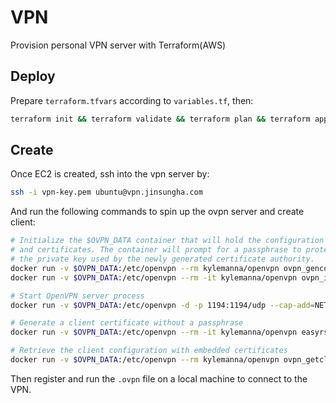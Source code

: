 # VPN

Provision personal VPN server with Terraform(AWS)

## Deploy

Prepare `terraform.tfvars` according to `variables.tf`, then:

```bash
terraform init && terraform validate && terraform plan && terraform apply
```

## Create

Once EC2 is created, ssh into the vpn server by:

```bash
ssh -i vpn-key.pem ubuntu@vpn.jinsungha.com
```

And run the following commands to spin up the ovpn server and create client:

```bash
# Initialize the $OVPN_DATA container that will hold the configuration files
# and certificates. The container will prompt for a passphrase to protect
# the private key used by the newly generated certificate authority.
docker run -v $OVPN_DATA:/etc/openvpn --rm kylemanna/openvpn ovpn_genconfig -u udp://vpn.jinsungha.com
docker run -v $OVPN_DATA:/etc/openvpn --rm -it kylemanna/openvpn ovpn_initpki

# Start OpenVPN server process
docker run -v $OVPN_DATA:/etc/openvpn -d -p 1194:1194/udp --cap-add=NET_ADMIN kylemanna/openvpn

# Generate a client certificate without a passphrase
docker run -v $OVPN_DATA:/etc/openvpn --rm -it kylemanna/openvpn easyrsa build-client-full jha nopass

# Retrieve the client configuration with embedded certificates
docker run -v $OVPN_DATA:/etc/openvpn --rm kylemanna/openvpn ovpn_getclient jha > jha.ovpn
```

Then register and run the `.ovpn` file on a local machine to connect to the VPN.
